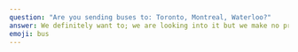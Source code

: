 ```yaml
---
question: "Are you sending buses to: Toronto, Montreal, Waterloo?"
answer: We definitely want to; we are looking into it but we make no promises.
emoji: bus
---
```

